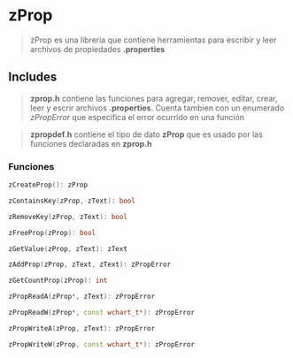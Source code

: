# zProp

>zProp es una libreria que contiene herramientas para escribir y leer archivos de propiedades **.properties**

## Includes
> **zprop.h** contiene las funciones para agregar, remover, editar, crear, leer y escrir archivos **.properties**. Cuenta tambien con un enumerado *zPropError* que especifica el error ocurrido en una función

> **zpropdef.h** contiene el tipo de dato **zProp** que es usado por las funciones declaradas en **zprop.h**

### Funciones

```cpp
zCreateProp(): zProp

zContainsKey(zProp, zText): bool

zRemoveKey(zProp, zText): bool

zFreeProp(zProp): bool

zGetValue(zProp, zText): zText

zAddProp(zProp, zText, zText): zPropError

zGetCountProp(zProp): int

zPropReadA(zProp*, zText): zPropError

zPropReadW(zProp*, const wchart_t*): zPropError

zPropWriteA(zProp, zText): zPropError

zPropWriteW(zProp, const wchart_t*): zPropError
```